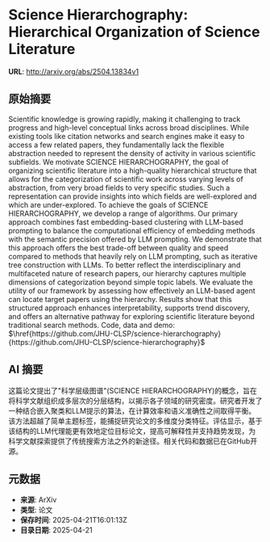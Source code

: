 # Science Hierarchography: Hierarchical Organization of Science Literature

**URL**: http://arxiv.org/abs/2504.13834v1

## 原始摘要

Scientific knowledge is growing rapidly, making it challenging to track
progress and high-level conceptual links across broad disciplines. While
existing tools like citation networks and search engines make it easy to access
a few related papers, they fundamentally lack the flexible abstraction needed
to represent the density of activity in various scientific subfields. We
motivate SCIENCE HIERARCHOGRAPHY, the goal of organizing scientific literature
into a high-quality hierarchical structure that allows for the categorization
of scientific work across varying levels of abstraction, from very broad fields
to very specific studies. Such a representation can provide insights into which
fields are well-explored and which are under-explored. To achieve the goals of
SCIENCE HIERARCHOGRAPHY, we develop a range of algorithms. Our primary approach
combines fast embedding-based clustering with LLM-based prompting to balance
the computational efficiency of embedding methods with the semantic precision
offered by LLM prompting. We demonstrate that this approach offers the best
trade-off between quality and speed compared to methods that heavily rely on
LLM prompting, such as iterative tree construction with LLMs. To better reflect
the interdisciplinary and multifaceted nature of research papers, our hierarchy
captures multiple dimensions of categorization beyond simple topic labels. We
evaluate the utility of our framework by assessing how effectively an LLM-based
agent can locate target papers using the hierarchy. Results show that this
structured approach enhances interpretability, supports trend discovery, and
offers an alternative pathway for exploring scientific literature beyond
traditional search methods. Code, data and demo:
$\href{https://github.com/JHU-CLSP/science-hierarchography}{https://github.com/JHU-CLSP/science-hierarchography}$


## AI 摘要

这篇论文提出了"科学层级图谱"(SCIENCE HIERARCHOGRAPHY)的概念，旨在将科学文献组织成多层次的分层结构，以揭示各子领域的研究密度。研究者开发了一种结合嵌入聚类和LLM提示的算法，在计算效率和语义准确性之间取得平衡。该方法超越了简单主题标签，能捕捉研究论文的多维度分类特征。评估显示，基于该结构的LLM代理能更有效地定位目标论文，提高可解释性并支持趋势发现，为科学文献探索提供了传统搜索方法之外的新途径。相关代码和数据已在GitHub开源。

## 元数据

- **来源**: ArXiv
- **类型**: 论文
- **保存时间**: 2025-04-21T16:01:13Z
- **目录日期**: 2025-04-21
